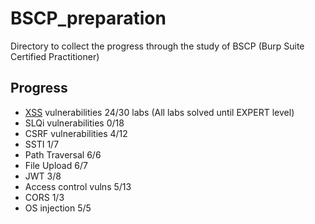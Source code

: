 # BSCP_preparation
Directory to collect the progress through the study of BSCP (Burp Suite Certified Practitioner)

## Progress
 - [XSS](./xxs/xss.md) vulnerabilities 24/30 labs (All labs solved until EXPERT level)
 - SLQi vulnerabilities 0/18
 - CSRF vulnerabilities 4/12
 - SSTI 1/7
 - Path Traversal 6/6
 - File Upload 6/7
 - JWT 3/8
 - Access control vulns 5/13
 - CORS 1/3
 - OS injection 5/5
